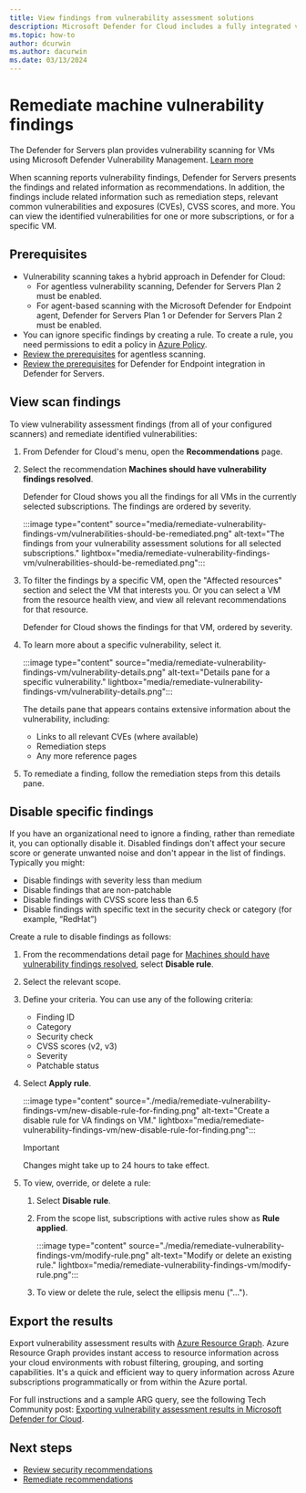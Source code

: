 ```yaml
---
title: View findings from vulnerability assessment solutions
description: Microsoft Defender for Cloud includes a fully integrated vulnerability assessment solution from Qualys. Learn more about this Defender for Cloud extension on this page.
ms.topic: how-to
author: dcurwin
ms.author: dacurwin
ms.date: 03/13/2024
---
```


# Remediate machine vulnerability findings

The Defender for Servers plan provides vulnerability scanning for VMs using Microsoft Defender Vulnerability Management. [Learn more](auto-deploy-vulnerability-assessment.md)

When scanning reports vulnerability findings, Defender for Servers presents the findings and related information as recommendations. In addition, the findings include related information such as remediation steps, relevant common vulnerabilities and exposures (CVEs), CVSS scores, and more. You can view the identified vulnerabilities for one or more subscriptions, or for a specific VM.

## Prerequisites

- Vulnerability scanning takes a hybrid approach in Defender for Cloud:
    - For agentless vulnerability scanning, Defender for Servers Plan 2 must be enabled.
    - For agent-based scanning with the Microsoft Defender for Endpoint agent, Defender for Servers Plan 1 or Defender for Servers Plan 2 must be enabled.
- You can ignore specific findings by creating a rule. To create a rule, you need permissions to edit a policy in [Azure Policy](../governance/policy/overview.md#azure-rbac-permissions-in-azure-policy).
- [Review the prerequisites](enable-agentless-scanning-vms.md#prerequisites) for agentless scanning.
- [Review the prerequisites](enable-defender-for-endpoint.md#prerequisites) for Defender for Endpoint integration in Defender for Servers.

## View scan findings

To view vulnerability assessment findings (from all of your configured scanners) and remediate identified vulnerabilities:

1. From Defender for Cloud's menu, open the **Recommendations** page.

1. Select the recommendation **Machines should have vulnerability findings resolved**.

    Defender for Cloud shows you all the findings for all VMs in the currently selected subscriptions. The findings are ordered by severity.

    :::image type="content" source="media/remediate-vulnerability-findings-vm/vulnerabilities-should-be-remediated.png" alt-text="The findings from your vulnerability assessment solutions for all selected subscriptions." lightbox="media/remediate-vulnerability-findings-vm/vulnerabilities-should-be-remediated.png":::

1. To filter the findings by a specific VM, open the "Affected resources" section and select the VM that interests you. Or you can select a VM from the resource health view, and view all relevant recommendations for that resource.

    Defender for Cloud shows the findings for that VM, ordered by severity.

1. To learn more about a specific vulnerability, select it.

    :::image type="content" source="media/remediate-vulnerability-findings-vm/vulnerability-details.png" alt-text="Details pane for a specific vulnerability." lightbox="media/remediate-vulnerability-findings-vm/vulnerability-details.png":::

    The details pane that appears contains extensive information about the vulnerability, including:

    - Links to all relevant CVEs (where available)
    - Remediation steps
    - Any more reference pages

1. To remediate a finding, follow the remediation steps from this details pane.

## Disable specific findings

If you have an organizational need to ignore a finding, rather than remediate it, you can optionally disable it. Disabled findings don't affect your secure score or generate unwanted noise and don't appear in the list of findings. Typically you might:

- Disable findings with severity less than medium
- Disable findings that are non-patchable
- Disable findings with CVSS score less than 6.5
- Disable findings with specific text in the security check or category (for example, “RedHat”)

Create a rule to disable findings as follows:

1. From the recommendations detail page for [Machines should have vulnerability findings resolved](https://portal.azure.com/#blade/Microsoft_Azure_Security/RecommendationsBlade/assessmentKey/1195afff-c881-495e-9bc5-1486211ae03f), select **Disable rule**.

1. Select the relevant scope.

1. Define your criteria. You can use any of the following criteria:
    - Finding ID
    - Category
    - Security check
    - CVSS scores (v2, v3)
    - Severity
    - Patchable status

1. Select **Apply rule**.

    :::image type="content" source="./media/remediate-vulnerability-findings-vm/new-disable-rule-for-finding.png" alt-text="Create a disable rule for VA findings on VM."  lightbox="media/remediate-vulnerability-findings-vm/new-disable-rule-for-finding.png":::

    > [!IMPORTANT]
    > Changes might take up to 24 hours to take effect.

1. To view, override, or delete a rule:
    1. Select **Disable rule**.
    1. From the scope list, subscriptions with active rules show as **Rule applied**.

        :::image type="content" source="./media/remediate-vulnerability-findings-vm/modify-rule.png" alt-text="Modify or delete an existing rule."  lightbox="media/remediate-vulnerability-findings-vm/modify-rule.png":::

    1. To view or delete the rule, select the ellipsis menu ("...").

## Export the results

Export vulnerability assessment results with [Azure Resource Graph](https://azure.microsoft.com/features/resource-graph/). Azure Resource Graph provides instant access to resource information across your cloud environments with robust filtering, grouping, and sorting capabilities. It's a quick and efficient way to query information across Azure subscriptions programmatically or from within the Azure portal.

For full instructions and a sample ARG query, see the following Tech Community post: [Exporting vulnerability assessment results in Microsoft Defender for Cloud](https://techcommunity.microsoft.com/t5/azure-security-center/exporting-vulnerability-assessment-results-in-azure-security/ba-p/1212091).

## Next steps

- [Review security recommendations](review-security-recommendations.md)
- [Remediate recommendations](implement-security-recommendations.md)
